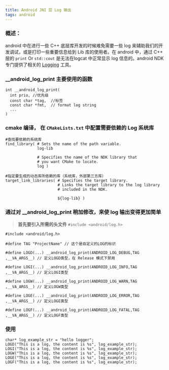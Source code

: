 ```yaml
---
title: Android JNI 层 Log 输出
tags: android
---
```


### 概述：

android 中在进行一些 C++ 底层库开发的时候难免需要一些 log 来辅助我们的开发调试，或是打印一些重要信息给到 Lib 库的使用者。在 android 中，通过 C++ 层的 `print`  Or `std::cout` 是无法在logcat 中正常显示 log 信息的。android NDK 专门提供了相关的 [Logging](https://developer.android.com/ndk/reference/group/logging) 工具。



### __android_log_print 主要使用的函数

```
int __android_log_print(
  int prio,	//优先级
  const char *tag,	//标签
  const char *fmt,  // format log string
  ...
)
```



### cmake 编译， 在 `CMakeLists.txt` 中配置需要依赖的 Log 系统库

```
#查找要依赖的系统库
find_library( # Sets the name of the path variable.
              log-lib

              # Specifies the name of the NDK library that
              # you want CMake to locate.
              log )

#指定要生成的动态库所依赖的库（系统库，外部第三方库）
target_link_libraries( # Specifies the target library.
                       # Links the target library to the log library
                       # included in the NDK.
                       
                       ${log-lib} )
```



### 通过对 __android_log_print 稍加修改，来使 log 输出变得更加简单

> **首先要引入所需的头文件** `#include <android/log.h>`

```
#include <android/log.h>

#define TAG "ProjectName" // 这个是自定义的LOG的标识   

#define LOGD(...) __android_log_print(ANDROID_LOG_DEBUG,TAG ,__VA_ARGS__) // 定义LOGD类型，在 Release 模式下禁用   

#define LOGI(...) __android_log_print(ANDROID_LOG_INFO,TAG ,__VA_ARGS__) // 定义LOGI类型   

#define LOGW(...) __android_log_print(ANDROID_LOG_WARN,TAG ,__VA_ARGS__) // 定义LOGW类型   

#define LOGE(...) __android_log_print(ANDROID_LOG_ERROR,TAG ,__VA_ARGS__) // 定义LOGE类型   

#define LOGF(...) __android_log_print(ANDROID_LOG_FATAL,TAG ,__VA_ARGS__) // 定义LOGF类型 
```



### 使用

```
char* log_example_str = "hello logger";
LOGD("This is a log, the content is %s", log_example_str);
LOGI("This is a log, the content is %s", log_example_str);
LOGW("This is a log, the content is %s", log_example_str);
LOGE("This is a log, the content is %s", log_example_str);
LOGF("This is a log, the content is %s", log_example_str);
```


